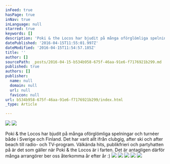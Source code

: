 ```yaml
---
inFeed: true
hasPage: true
inNav: true
inLanguage: null
starred: true
keywords: []
description: 'Poki & the Locos har bjudit på många oförglömliga spelningar och turnéer både i Sverige och Finland. Det har varit allt ifrån clubgig, after ski och after beach till radio- och TV-program. Välkända hits, publikfrieri och partyhatten på är det som gäller när Poki & the Locos är i farten. Det är antagligen därför många arrangörer ber oss återkomma år efter år :)'
datePublished: '2016-04-15T11:55:01.997Z'
dateModified: '2016-04-15T11:54:57.185Z'
title: ''
author: []
sourcePath: _posts/2016-04-15-b534b958-675f-46aa-91e6-f7176921b299.md
published: true
authors: []
publisher:
  name: null
  domain: null
  url: null
  favicon: null
url: b534b958-675f-46aa-91e6-f7176921b299/index.html
_type: Article

---
```

![](https://the-grid-user-content.s3-us-west-2.amazonaws.com/7b67ae58-d60f-4b13-9048-fcd1b2747047.png)
![](https://the-grid-user-content.s3-us-west-2.amazonaws.com/6b382f51-2c66-470f-9a48-c45071c0b19f.jpg)

Poki & the Locos har bjudit på många oförglömliga spelningar och turnéer både i Sverige och Finland. Det har varit allt ifrån clubgig, after ski och after beach till radio- och TV-program. Välkända hits, publikfrieri och partyhatten på är det som gäller när Poki & the Locos är i farten. Det är antagligen därför många arrangörer ber oss återkomma år efter år :)
![](https://the-grid-user-content.s3-us-west-2.amazonaws.com/b4931895-bca1-432a-94bb-bbfd99de0abe.jpg)
![](https://the-grid-user-content.s3-us-west-2.amazonaws.com/f1e3c10a-f428-43a2-b72d-b93b966a96e3.jpg)
![](https://the-grid-user-content.s3-us-west-2.amazonaws.com/edda8219-7d50-4696-b37d-b996704a95bd.jpg)
![](https://the-grid-user-content.s3-us-west-2.amazonaws.com/8e9a6d88-5448-4766-8768-956879b197d2.jpg)
![](https://the-grid-user-content.s3-us-west-2.amazonaws.com/343fa94b-57dd-4134-bb96-a0d8508949cf.png)